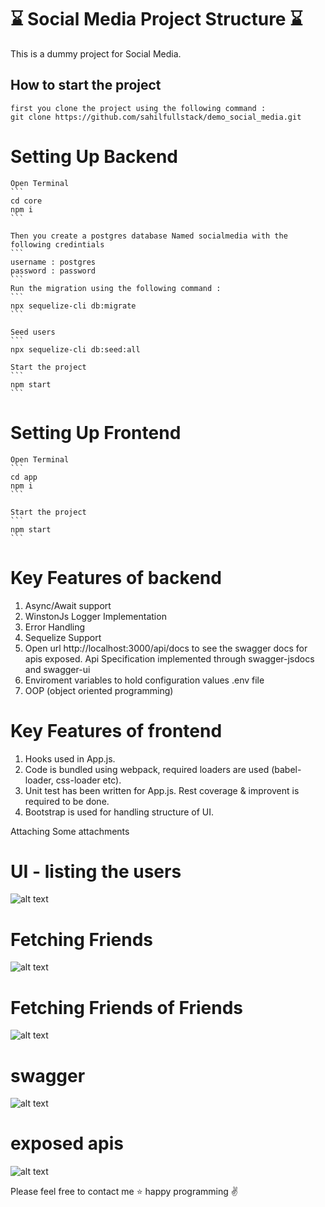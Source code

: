 # :hourglass: Social Media Project Structure :hourglass:
This is a dummy project for Social Media.

## How to start the project 
    first you clone the project using the following command : 
    git clone https://github.com/sahilfullstack/demo_social_media.git 

# Setting Up Backend

    Open Terminal
    ```
    cd core
    npm i
    ```

    Then you create a postgres database Named socialmedia with the following credintials 
    ``` 
    username : postgres 
    password : password
    ``` 
    Run the migration using the following command :
    ```
    npx sequelize-cli db:migrate
    ```

    Seed users
    ```
    npx sequelize-cli db:seed:all 
   
    Start the project
    ```
    npm start
    ```

# Setting Up Frontend

    Open Terminal
    ```
    cd app
    npm i
    ```

    Start the project
    ```
    npm start
    ```

# Key Features of backend
1. Async/Await support 
2. WinstonJs Logger Implementation
3. Error Handling
4. Sequelize Support 
5. Open url http://localhost:3000/api/docs  to see the swagger docs for apis exposed. Api Specification implemented through swagger-jsdocs and swagger-ui
6. Enviroment variables to hold configuration values .env file
7. OOP (object oriented programming)
 
# Key Features of frontend
1. Hooks used in App.js.
2. Code is bundled using webpack, required loaders are used (babel-loader, css-loader etc).
3. Unit test has been written for App.js. Rest coverage & improvent is required to be done.
4. Bootstrap is used for handling structure of UI.

Attaching Some attachments


# UI - listing the users 
![alt text](https://i.postimg.cc/CLq8jWvT/listing-users.png)

# Fetching Friends
![alt text](https://i.postimg.cc/Kzjk4VKW/fetching-friends.png)

# Fetching Friends of Friends
![alt text](https://i.postimg.cc/wxt2G4WF/fetching-friends-of-friends.png)

# swagger 
![alt text](https://i.postimg.cc/nzSmkZbZ/swagger.png)

# exposed apis
![alt text](https://i.postimg.cc/4dfvPBYv/apis-exposed.png)

Please feel free to contact me :star:  happy programming :v: 
